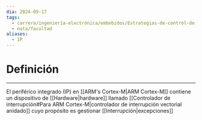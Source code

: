 ```yaml
---
dia: 2024-09-17
tags:
  - carrera/ingeniería-electrónica/embebidos/Estrategias-de-control-de-periféricos
  - nota/facultad
aliases:
  - IP
---
```

# Definición
---
El periférico integrado (IP) en [[ARM's Cortex-M|ARM Cortex-M]] contiene un dispositivo de [[Hardware|hardware]] llamado [[Controlador de interrupción#Para ARM Cortex-M|controlador de interrupción vectorial anidado]] cuyo propósito es gestionar [[Interrupción|excepciones]] 